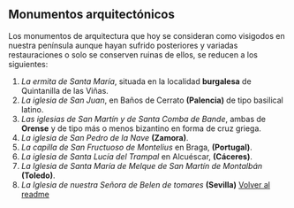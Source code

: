 ## Monumentos arquitectónicos
Los monumentos de arquitectura que hoy se consideran como visigodos en nuestra península aunque hayan sufrido posteriores y variadas restauraciones o solo se conserven ruinas de ellos, se reducen a los siguientes:

1. *La ermita de Santa María*, situada en la localidad **burgalesa** de Quintanilla de las Viñas.
2. *La iglesia de San Juan*, en Baños de Cerrato **(Palencia)** de tipo basilical latino.
3. *Las iglesias de San Martín y de Santa Comba de Bande*, ambas de **Orense** y de tipo más o menos bizantino en forma de cruz griega.
4. *La iglesia de San Pedro de la Nave* **(Zamora)**.
5. *La capilla de San Fructuoso de Montelius* en Braga, **(Portugal)**.
6. *La iglesia de Santa Lucía del Trampal* en Alcuéscar, **(Cáceres)**.
7. *La Iglesia de Santa María de Melque de San Martín de Montalbán* **(Toledo)**.
8. *La Iglesia de nuestra Señora de Belen de tomares* **(Sevilla)**
[Volver al readme](./README.md) 
